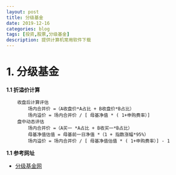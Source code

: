 ```yaml
---
layout: post
title: 分级基金
date: 2019-12-16
categories: blog
tags: [投资,股票,分级基金]
description: 提供计算机常用软件下载
---
```


# 1. 分级基金 #

**1.1 折溢价计算**
	
		收盘后计算评估 
			场内合并价 =（A收盘价*A占比 + B收盘价*B占比）
			场内溢价 = 场内合并价 / [ 母基净值 * ( 1+申购费率）] 
		盘中动态评估	 
			场内合并价 =（A买一 *A占比 + B收买一*B占比）
			母基净值估值 = 母基前一日净值 *（1 + 指数涨幅*95%）
			场内溢价 = 场内合并价 / [ 母基净值估值 * ( 1+申购费率）] - 1

**1.1 参考网址**
	
* [分级基金网][分级基金网]

[分级基金网]: https://www.abcfund.cn/indice/home.php